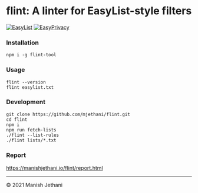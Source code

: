 # flint: A linter for EasyList-style filters

[![EasyList](https://github.com/mjethani/flint/actions/workflows/easylist.yml/badge.svg)](https://github.com/mjethani/flint/actions/workflows/easylist.yml)
[![EasyPrivacy](https://github.com/mjethani/flint/actions/workflows/easyprivacy.yml/badge.svg)](https://github.com/mjethani/flint/actions/workflows/easyprivacy.yml)

### Installation

```
npm i -g flint-tool
```

### Usage

```
flint --version
flint easylist.txt
```

### Development

```
git clone https://github.com/mjethani/flint.git
cd flint
npm i
npm run fetch-lists
./flint --list-rules
./flint lists/*.txt
```

### Report

https://manishjethani.io/flint/report.html

---

&copy; 2021 Manish Jethani

